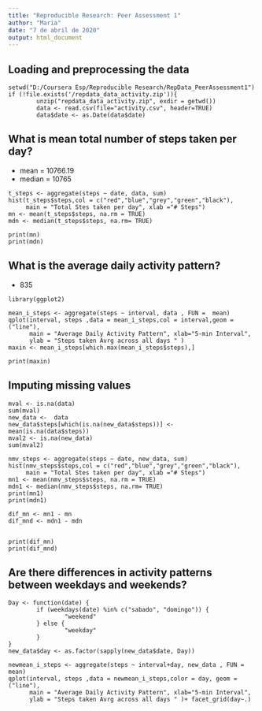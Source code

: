 ```yaml
---
title: "Reproducible Research: Peer Assessment 1"
author: "Maria"
date: "7 de abril de 2020"
output: html_document
---
```


## Loading and preprocessing the data


```{r}
setwd("D:/Coursera Esp/Reproducible Research/RepData_PeerAssessment1")
if (!file.exists('/repdata_data_activity.zip')){
        unzip("repdata_data_activity.zip", exdir = getwd())
        data <- read.csv(file="activity.csv", header=TRUE)
        data$date <- as.Date(data$date)
```

## What is mean total number of steps taken per day?

- mean = 10766.19
- median = 10765

```{r}
t_steps <- aggregate(steps ~ date, data, sum)
hist(t_steps$steps,col = c("red","blue","grey","green","black"),
     main = "Total Stes taken per day", xlab ="# Steps")
mn <- mean(t_steps$steps, na.rm = TRUE)
mdn <- median(t_steps$steps, na.rm= TRUE)

print(mn)
print(mdn)
```

## What is the average daily activity pattern?

 -    835 


```{r}
library(ggplot2)

mean_i_steps <- aggregate(steps ~ interval, data , FUN =  mean)
qplot(interval, steps ,data = mean_i_steps,col = interval,geom =("line"),
      main = "Average Daily Activity Pattern", xlab="5-min Interval", 
      ylab = "Steps taken Avrg across all days " )
maxin <- mean_i_steps[which.max(mean_i_steps$steps),]

print(maxin)
```

## Imputing missing values

```{r}
mval <- is.na(data)
sum(mval)
new_data <-  data
new_data$steps[which(is.na(new_data$steps))] <- mean(is.na(data$steps))
mval2 <- is.na(new_data)
sum(mval2)

nmv_steps <- aggregate(steps ~ date, new_data, sum)
hist(nmv_steps$steps,col = c("red","blue","grey","green","black"),
     main = "Total Stes taken per day", xlab ="# Steps")
mn1 <- mean(nmv_steps$steps, na.rm = TRUE)
mdn1 <- median(nmv_steps$steps, na.rm= TRUE)
print(mn1)
print(mdn1)

dif_mn <- mn1 - mn
dif_mnd <- mdn1 - mdn


print(dif_mn) 
print(dif_mnd)
```

## Are there differences in activity patterns between weekdays and weekends?



```{r}
Day <- function(date) {
        if (weekdays(date) %in% c("sabado", "domingo")) {
                "weekend"
        } else {
                "weekday"
        }
}
new_data$day <- as.factor(sapply(new_data$date, Day))

newmean_i_steps <- aggregate(steps ~ interval+day, new_data , FUN =  mean)
qplot(interval, steps ,data = newmean_i_steps,color = day, geom =("line"),
      main = "Average Daily Activity Pattern", xlab="5-min Interval", 
      ylab = "Steps taken Avrg across all days " )+ facet_grid(day~.)

```
